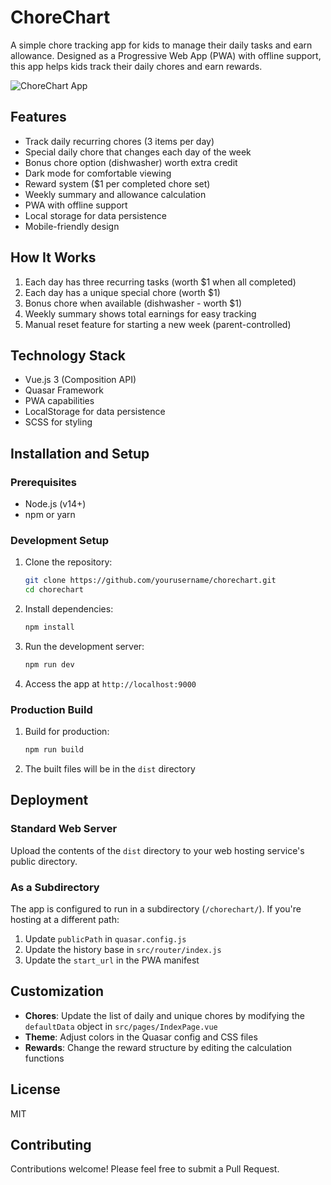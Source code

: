 # ChoreChart

A simple chore tracking app for kids to manage their daily tasks and earn allowance. Designed as a Progressive Web App (PWA) with offline support, this app helps kids track their daily chores and earn rewards.

![ChoreChart App](https://via.placeholder.com/800x450?text=ChoreChart+App)

## Features

- Track daily recurring chores (3 items per day)
- Special daily chore that changes each day of the week
- Bonus chore option (dishwasher) worth extra credit
- Dark mode for comfortable viewing
- Reward system ($1 per completed chore set)
- Weekly summary and allowance calculation
- PWA with offline support
- Local storage for data persistence
- Mobile-friendly design

## How It Works

1. Each day has three recurring tasks (worth $1 when all completed)
2. Each day has a unique special chore (worth $1)
3. Bonus chore when available (dishwasher - worth $1)
4. Weekly summary shows total earnings for easy tracking
5. Manual reset feature for starting a new week (parent-controlled)

## Technology Stack

- Vue.js 3 (Composition API)
- Quasar Framework
- PWA capabilities
- LocalStorage for data persistence
- SCSS for styling

## Installation and Setup

### Prerequisites
- Node.js (v14+)
- npm or yarn

### Development Setup

1. Clone the repository:
   ```bash
   git clone https://github.com/yourusername/chorechart.git
   cd chorechart
   ```

2. Install dependencies:
   ```bash
   npm install
   ```

3. Run the development server:
   ```bash
   npm run dev
   ```

4. Access the app at `http://localhost:9000`

### Production Build

1. Build for production:
   ```bash
   npm run build
   ```

2. The built files will be in the `dist` directory

## Deployment

### Standard Web Server

Upload the contents of the `dist` directory to your web hosting service's public directory.

### As a Subdirectory

The app is configured to run in a subdirectory (`/chorechart/`). If you're hosting at a different path:

1. Update `publicPath` in `quasar.config.js`
2. Update the history base in `src/router/index.js`
3. Update the `start_url` in the PWA manifest

## Customization

- **Chores**: Update the list of daily and unique chores by modifying the `defaultData` object in `src/pages/IndexPage.vue`
- **Theme**: Adjust colors in the Quasar config and CSS files
- **Rewards**: Change the reward structure by editing the calculation functions

## License

MIT

## Contributing

Contributions welcome! Please feel free to submit a Pull Request.
